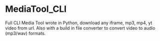 # MediaTool_CLI
Full CLI Media Tool wrote in Python, download any iframe, mp3, mp4, yt video from url. Also with a build in file converter to convert video to audio (mp3/wav) formats.
